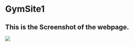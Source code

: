 
# GymSite1

## This is the Screenshot of the webpage. 
<img src="https://github.com/darshan12-code/GymSite1/blob/main/Gym%20Project/img/ScreenshotGymPage.png">



